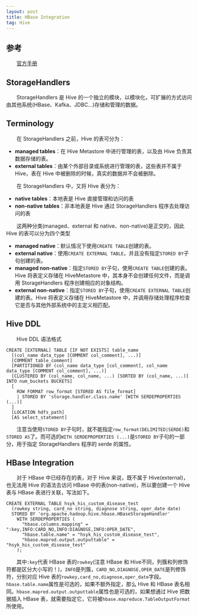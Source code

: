 ```yaml
---
layout: post
title: HBase Integration
tag: Hive
---
```

## 参考
　　[官方手册](https://cwiki.apache.org/confluence/display/Hive/HBaseIntegration)
## StorageHandlers
　　StorageHandlers 是 Hive 的一个独立的模块，以模块化，可扩展的方式访问由其他系统(HBase、Kafka、JDBC...)存储和管理的数据。
## Terminology
　　在 StorageHandlers 之前，Hive 的表可分为：
* **managed tables**：在 Hive Metastore 中进行管理的表，以及由 Hive 负责其数据存储的表。
* **external tables**：由某个外部目录或系统进行管理的表，这些表并不属于 Hive，表在 Hive 中被删除的时候，真实的数据并不会被删除。

　　在 StorageHandlers 中，又将 Hive 表分为：
* **native tables**：本地表是 Hive 直接管理和访问的表
* **non-native tables**：非本地表是 Hive 通过 StorageHandlers 程序去处理访问的表

　　这两种分类(managed、external 和 native、non-native)是正交的，因此 Hive 的表可以分为四个类型

* **managed native**：默认情况下使用`CREATE TABLE`创建的表。
* **external native**：使用`CREATE EXTERNAL TABLE`，并且没有指定`STORED BY`子句创建的表。
* **managed non-native**：指定`STORED BY`子句，使用`CREATE TABLE`创建的表。Hive 将表定义存储在 HiveMetastore 中，其本身不会创建任何文件，而是调用 StorageHandlers 程序创建相应的对象结构。
* **external non-native**：指定`STORED BY`子句，使用`CREATE EXTERNAL TABLE`创建的表。Hive 将表定义存储在 HiveMetastore 中，并调用存储处理程序检查它是否与其他外部系统中的主定义相匹配。

## Hive DDL
　　Hive DDL 语法格式

```
CREATE [EXTERNAL] TABLE [IF NOT EXISTS] table_name
  [(col_name data_type [COMMENT col_comment], ...)]
  [COMMENT table_comment]
  [PARTITIONED BY (col_name data_type [col_comment], col_name data_type [COMMENT col_comment], ...)]
  [CLUSTERED BY (col_name, col_name, ...) [SORTED BY (col_name, ...)] INTO num_buckets BUCKETS]
  [
    ROW FORMAT row_format [STORED AS file_format] 
    | STORED BY 'storage.handler.class.name' [WITH SERDEPROPERTIES (...)]
  ]
  [LOCATION hdfs_path]
  [AS select_statement]
```

　　注意当使用`STORED BY`子句时，就不能指定`row_format(DELIMITED|SERDE)`和`STORED AS`了。而可选的`WITH SERDEPROPERTIES (...)`是`STORED BY`子句的一部分，用于指定 StorageHandlers 程序的 serde 的属性。

## HBase Integration
　　对于 HBase 中已经存在的表，对于 Hive 来说，既不属于 Hive(external)，也无法用 Hive 的语法去访问 HBase 中的表(non-native)，所以要创建一个 Hive 表与 HBase 表进行关联，写法如下。
```
CREATE EXTERNAL TABLE hsyk_his_custom_disease_test
  (rowkey string, card_no string, diagnose string, oper_date date)
  STORED BY 'org.apache.hadoop.hive.hbase.HBaseStorageHandler'
    WITH SERDEPROPERTIES (
      "hbase.columns.mapping" = ":key,INFO:CARD_NO,INFO:DIAGNOSE,INFO:OPER_DATE",
      "hbase.table.name" = "hsyk_his_custom_disease_test",
      "hbase.mapred.output.outputtable" = "hsyk_his_custom_disease_test"
    );
```

　　其中`:key`代表 HBase 表的`rowkey`(注意 HBase 和 Hive不同，列簇和列修饰符都是区分大小写的！)，`INFO`是列簇，`CARD_NO,DIAGNOSE,OPER_DATE`是列修饰符，分别对应 Hive 表的`rowkey,card_no,diagnose,oper_date`字段。`hbase.table.name`属性是可选的，如果不额外指定，那么 Hive 和 HBase 表名相同。`hbase.mapred.output.outputtable`属性也是可选的，如果想通过 Hive 把数据插入 HBase 表，就需要指定它，它将被`hbase.mapreduce.TableOutputFormat`所使用。 
